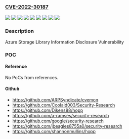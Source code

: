 ### [CVE-2022-30187](https://cve.mitre.org/cgi-bin/cvename.cgi?name=CVE-2022-30187)
![](https://img.shields.io/static/v1?label=Product&message=Azure%20Storage%20Blobs%20client%20library%20for%20.NET&color=blue)
![](https://img.shields.io/static/v1?label=Product&message=Azure%20Storage%20Blobs%20client%20library%20for%20Java&color=blue)
![](https://img.shields.io/static/v1?label=Product&message=Azure%20Storage%20Blobs%20client%20library%20for%20Python&color=blue)
![](https://img.shields.io/static/v1?label=Product&message=Azure%20Storage%20Queues%20client%20library%20for%20.NET&color=blue)
![](https://img.shields.io/static/v1?label=Product&message=Azure%20Storage%20Queues%20client%20library%20for%20Python&color=blue)
![](https://img.shields.io/static/v1?label=Version&message=12.0.0%3C%2012.13.0%20&color=brighgreen)
![](https://img.shields.io/static/v1?label=Version&message=12.0.0%3C%2012.18.0%20&color=brighgreen)
![](https://img.shields.io/static/v1?label=Version&message=12.0.0%3C%2012.4.0%20&color=brighgreen)
![](https://img.shields.io/static/v1?label=Vulnerability&message=Information%20Disclosure&color=brighgreen)

### Description

Azure Storage Library Information Disclosure Vulnerability

### POC

#### Reference
No PoCs from references.

#### Github
- https://github.com/ARPSyndicate/cvemon
- https://github.com/Coolaid003/Security-Research
- https://github.com/Dikens88/hopp
- https://github.com/a-ramses/security-research
- https://github.com/google/security-research
- https://github.com/jbeagles8755a0/security-research
- https://github.com/shannonmullins/hopp

